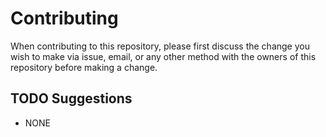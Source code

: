 # Contributing

When contributing to this repository, please first discuss the change you wish to make via issue,
email, or any other method with the owners of this repository before making a change.

## TODO Suggestions
* NONE
